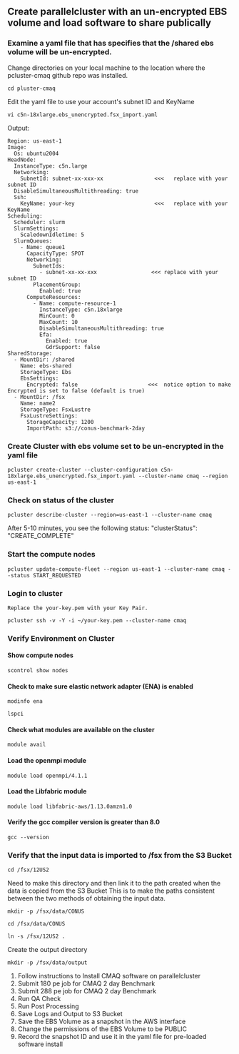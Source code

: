 ## Create parallelcluster with an un-encrypted EBS volume and load software to share publically

### Examine a yaml file that has specifies that the /shared ebs volume will be un-encrypted.

Change directories on your local machine to the location where the pcluster-cmaq github repo was installed.

`cd pluster-cmaq`

Edit the yaml file to use your account's subnet ID and KeyName

`vi c5n-18xlarge.ebs_unencrypted.fsx_import.yaml`

Output:

```
Region: us-east-1
Image:
  Os: ubuntu2004
HeadNode:
  InstanceType: c5n.large
  Networking:
    SubnetId: subnet-xx-xxx-xx                <<<   replace with your subnet ID
  DisableSimultaneousMultithreading: true
  Ssh:
    KeyName: your-key                         <<<   replace with your KeyName
Scheduling:
  Scheduler: slurm
  SlurmSettings:
    ScaledownIdletime: 5
  SlurmQueues:
    - Name: queue1
      CapacityType: SPOT
      Networking:
        SubnetIds:
          - subnet-xx-xx-xxx                 <<< replace with your subnet ID
        PlacementGroup:
          Enabled: true
      ComputeResources:
        - Name: compute-resource-1
          InstanceType: c5n.18xlarge
          MinCount: 0
          MaxCount: 10
          DisableSimultaneousMultithreading: true
          Efa:
            Enabled: true
            GdrSupport: false
SharedStorage:
  - MountDir: /shared
    Name: ebs-shared
    StorageType: Ebs
    EbsSettings:
      Encrypted: false                      <<<  notice option to make Encrypted is set to false (default is true)
  - MountDir: /fsx
    Name: name2
    StorageType: FsxLustre
    FsxLustreSettings:
      StorageCapacity: 1200
      ImportPath: s3://conus-benchmark-2day
```



### Create Cluster with ebs volume set to be un-encrypted in the yaml file

`pcluster create-cluster --cluster-configuration c5n-18xlarge.ebs_unencrypted.fsx_import.yaml --cluster-name cmaq --region us-east-1`

### Check on status of the cluster

`pcluster describe-cluster --region=us-east-1 --cluster-name cmaq`

After 5-10 minutes, you see the following status: "clusterStatus": "CREATE_COMPLETE"

### Start the compute nodes

`pcluster update-compute-fleet --region us-east-1 --cluster-name cmaq --status START_REQUESTED`

### Login to cluster
```{note}
Replace the your-key.pem with your Key Pair.
```

`pcluster ssh -v -Y -i ~/your-key.pem --cluster-name cmaq`

### Verify Environment on Cluster

#### Show compute nodes

`scontrol show nodes`

#### Check to make sure elastic network adapter (ENA) is enabled

`modinfo ena`

`lspci`

#### Check what modules are available on the cluster

`module avail`

#### Load the openmpi module

`module load openmpi/4.1.1`

#### Load the Libfabric module

`module load libfabric-aws/1.13.0amzn1.0`

#### Verify the gcc compiler version is greater than 8.0

`gcc --version`


### Verify that the input data is imported to /fsx from the S3 Bucket

`cd /fsx/12US2`

Need to make this directory and then link it to the path created when the data is copied from the S3 Bucket This is to make the paths consistent between the two methods of obtaining the input data.

`mkdir -p /fsx/data/CONUS` 

`cd /fsx/data/CONUS` 

`ln -s /fsx/12US2 .`

Create the output directory

`mkdir -p /fsx/data/output`


1. Follow instructions to Install CMAQ software on parallelcluster
2. Submit 180 pe job for CMAQ 2 day Benchmark
3. Submit 288 pe job for CMAQ 2 day Benchmark 
4. Run QA Check
5. Run Post Processing
6. Save Logs and Output to S3 Bucket
7. Save the EBS Volume as a snapshot in the AWS interface
8. Change the permissions of the EBS Volume to be PUBLIC
9. Record the snapshot ID and use it in the yaml file for pre-loaded software install
